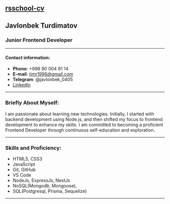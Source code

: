 ## [rsschool-cv](https://github.com/javlonbek-tj/rsschool-cv)

## Javlonbek Turdimatov

### Junior Frontend Developer

---

#### Contact information:

- **Phone**: +998 90 004 81 14
- **E-mail**: tjmr1996@gmail.com
- **Telegram**: @javlonbek_0405
- [LinkedIn](https://www.linkedin.com/in/javlonbektj)

---

### Briefly About Myself:

I am passionate about learning new technologies. Initially, I started with backend development using Node.js, and then shifted my focus to frontend development to enhance my skills. I am committed to becoming a proficient Frontend Developer through continuous self-education and exploration.

---

### Skills and Proficiency:

- HTML5, CSS3
- JavaScript
- Git, GitHub
- VS Code
- NodeJs, ExpressJs, NestJs
- NoSQL(Mongodb, Mongoose),
- SQL(Postgresql, Prisma, Sequelize)

---
